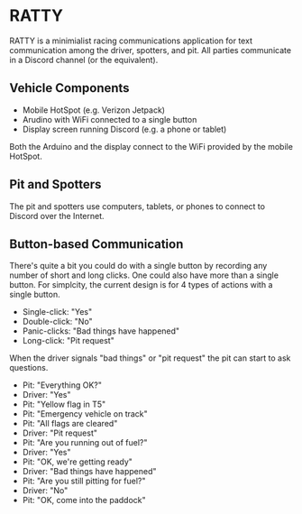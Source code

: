 RATTY
=====

RATTY is a minimialist racing communications application for text communication
among the driver, spotters, and pit. All parties communicate in a Discord
channel (or the equivalent).

## Vehicle Components ##

+ Mobile HotSpot (e.g. Verizon Jetpack)
+ Arudino with WiFi connected to a single button
+ Display screen running Discord (e.g. a phone or tablet)

Both the Arduino and the display connect to the WiFi provided by the mobile
HotSpot. 

## Pit and Spotters ##

The pit and spotters use computers, tablets, or phones to connect to Discord
over the Internet.

## Button-based Communication ##

There's quite a bit you could do with a single button by recording any number of
short and long clicks. One could also have more than a single button. For
simplcity, the current design is for 4 types of actions with a single button.

+ Single-click: "Yes"
+ Double-click: "No"
+ Panic-clicks: "Bad things have happened"
+ Long-click: "Pit request"

When the driver signals "bad things" or "pit request" the pit can start to ask
questions.

+ Pit: "Everything OK?"
+ Driver: "Yes"
+ Pit: "Yellow flag in T5"
+ Pit: "Emergency vehicle on track"
+ Pit: "All flags are cleared"
+ Driver: "Pit request"
+ Pit: "Are you running out of fuel?"
+ Driver: "Yes"
+ Pit: "OK, we're getting ready"
+ Driver: "Bad things have happened"
+ Pit: "Are you still pitting for fuel?"
+ Driver: "No"
+ Pit: "OK, come into the paddock"
